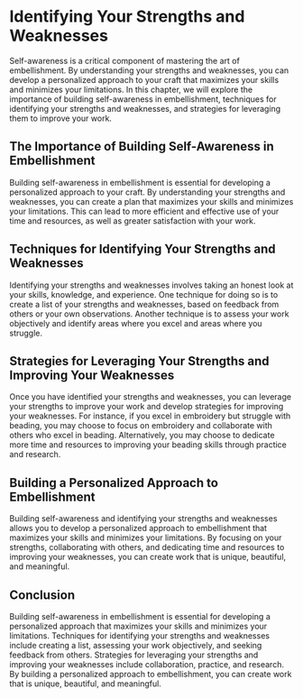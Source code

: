 Identifying Your Strengths and Weaknesses
=============================================================================

Self-awareness is a critical component of mastering the art of embellishment. By understanding your strengths and weaknesses, you can develop a personalized approach to your craft that maximizes your skills and minimizes your limitations. In this chapter, we will explore the importance of building self-awareness in embellishment, techniques for identifying your strengths and weaknesses, and strategies for leveraging them to improve your work.

The Importance of Building Self-Awareness in Embellishment
----------------------------------------------------------

Building self-awareness in embellishment is essential for developing a personalized approach to your craft. By understanding your strengths and weaknesses, you can create a plan that maximizes your skills and minimizes your limitations. This can lead to more efficient and effective use of your time and resources, as well as greater satisfaction with your work.

Techniques for Identifying Your Strengths and Weaknesses
--------------------------------------------------------

Identifying your strengths and weaknesses involves taking an honest look at your skills, knowledge, and experience. One technique for doing so is to create a list of your strengths and weaknesses, based on feedback from others or your own observations. Another technique is to assess your work objectively and identify areas where you excel and areas where you struggle.

Strategies for Leveraging Your Strengths and Improving Your Weaknesses
----------------------------------------------------------------------

Once you have identified your strengths and weaknesses, you can leverage your strengths to improve your work and develop strategies for improving your weaknesses. For instance, if you excel in embroidery but struggle with beading, you may choose to focus on embroidery and collaborate with others who excel in beading. Alternatively, you may choose to dedicate more time and resources to improving your beading skills through practice and research.

Building a Personalized Approach to Embellishment
-------------------------------------------------

Building self-awareness and identifying your strengths and weaknesses allows you to develop a personalized approach to embellishment that maximizes your skills and minimizes your limitations. By focusing on your strengths, collaborating with others, and dedicating time and resources to improving your weaknesses, you can create work that is unique, beautiful, and meaningful.

Conclusion
----------

Building self-awareness in embellishment is essential for developing a personalized approach that maximizes your skills and minimizes your limitations. Techniques for identifying your strengths and weaknesses include creating a list, assessing your work objectively, and seeking feedback from others. Strategies for leveraging your strengths and improving your weaknesses include collaboration, practice, and research. By building a personalized approach to embellishment, you can create work that is unique, beautiful, and meaningful.
